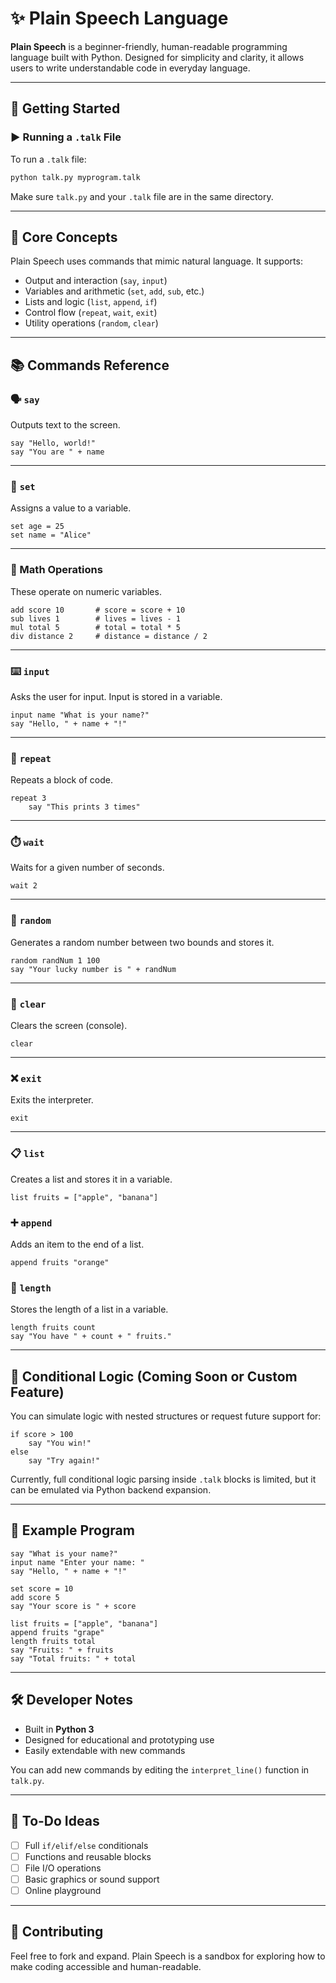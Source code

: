 # ✨ Plain Speech Language

**Plain Speech** is a beginner-friendly, human-readable programming language built with Python. Designed for simplicity and clarity, it allows users to write understandable code in everyday language.

---

## 🚀 Getting Started

### ▶️ Running a `.talk` File

To run a `.talk` file:

```bash
python talk.py myprogram.talk
```

Make sure `talk.py` and your `.talk` file are in the same directory.

---

## 🧠 Core Concepts

Plain Speech uses commands that mimic natural language. It supports:

- Output and interaction (`say`, `input`)
- Variables and arithmetic (`set`, `add`, `sub`, etc.)
- Lists and logic (`list`, `append`, `if`)
- Control flow (`repeat`, `wait`, `exit`)
- Utility operations (`random`, `clear`)

---

## 📚 Commands Reference

### 🗣️ `say`

Outputs text to the screen.

```talk
say "Hello, world!"
say "You are " + name
```

---

### 🧾 `set`

Assigns a value to a variable.

```talk
set age = 25
set name = "Alice"
```

---

### 🧮 Math Operations

These operate on numeric variables.

```talk
add score 10       # score = score + 10
sub lives 1        # lives = lives - 1
mul total 5        # total = total * 5
div distance 2     # distance = distance / 2
```

---

### ⌨️ `input`

Asks the user for input. Input is stored in a variable.

```talk
input name "What is your name?"
say "Hello, " + name + "!"
```

---

### 🔁 `repeat`

Repeats a block of code.

```talk
repeat 3
    say "This prints 3 times"
```

---

### ⏱️ `wait`

Waits for a given number of seconds.

```talk
wait 2
```

---

### 🎲 `random`

Generates a random number between two bounds and stores it.

```talk
random randNum 1 100
say "Your lucky number is " + randNum
```

---

### 🧼 `clear`

Clears the screen (console).

```talk
clear
```

---

### ❌ `exit`

Exits the interpreter.

```talk
exit
```

---

### 📋 `list`

Creates a list and stores it in a variable.

```talk
list fruits = ["apple", "banana"]
```

### ➕ `append`

Adds an item to the end of a list.

```talk
append fruits "orange"
```

### 📏 `length`

Stores the length of a list in a variable.

```talk
length fruits count
say "You have " + count + " fruits."
```

---

## 🧪 Conditional Logic (Coming Soon or Custom Feature)

You can simulate logic with nested structures or request future support for:

```talk
if score > 100
    say "You win!"
else
    say "Try again!"
```

Currently, full conditional logic parsing inside `.talk` blocks is limited, but it can be emulated via Python backend expansion.

---

## 🧠 Example Program

```talk
say "What is your name?"
input name "Enter your name: "
say "Hello, " + name + "!"

set score = 10
add score 5
say "Your score is " + score

list fruits = ["apple", "banana"]
append fruits "grape"
length fruits total
say "Fruits: " + fruits
say "Total fruits: " + total
```

---

## 🛠️ Developer Notes

- Built in **Python 3**
- Designed for educational and prototyping use
- Easily extendable with new commands

You can add new commands by editing the `interpret_line()` function in `talk.py`.

---

## 📎 To-Do Ideas

- [ ] Full `if/elif/else` conditionals
- [ ] Functions and reusable blocks
- [ ] File I/O operations
- [ ] Basic graphics or sound support
- [ ] Online playground

---

## 📣 Contributing

Feel free to fork and expand. Plain Speech is a sandbox for exploring how to make coding accessible and human-readable.
